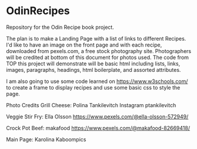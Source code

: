 # OdinRecipes
Repository for the Odin Recipe book project.

The plan is to make a Landing Page with a list of links to different Recipes. I'd like to have an image on the front page and with each recipe, downloaded from pexels.com, a free stock photography site. Photographers will be credited at bottom of this document for photos used. The code from TOP this project will demonstrate will be basic html including lists, links, images, paragraphs, headings, html boilerplate, and assorted attributes.

I am also going to use some code learned on https://www.w3schools.com/ to create a frame to display recipes and use some basic css to style the page. 








Photo Credits
Grill Cheese: Polina Tankilevitch Instagram ptankilevitch

Veggie Stir Fry: Ella Olsson
https://www.pexels.com/@ella-olsson-572949/

Crock Pot Beef: makafood
https://www.pexels.com/@makafood-82669418/

Main Page: Karolina Kaboompics